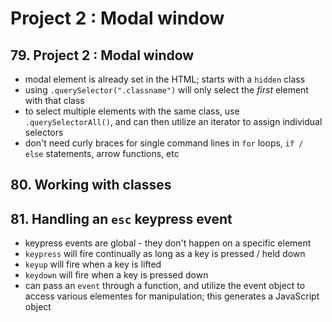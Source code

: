# Project 2 : Modal window

## 79. Project 2 : Modal window
* modal element is already set in the HTML; starts with a `hidden` class
* using `.querySelector(".classname")` will only select the *first* element with that class
* to select multiple elements with the same class, use `.querySelectorAll()`, and can then utilize an iterator to assign individual selectors
* don't need curly braces for single command lines in `for` loops, `if / else` statements, arrow functions, etc

## 80. Working with classes

## 81. Handling an `esc` keypress event
* keypress events are global - they don't happen on a specific element
* `keypress` will fire continually as long as a key is pressed / held down
* `keyup` will fire when a key is lifted
* `keydown` will fire when a key is pressed down
* can pass an `event` through a function, and utilize the event object to access various elementes for manipulation; this generates a JavaScript object
